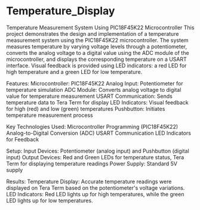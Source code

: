 # Temperature_Display
Temperature Measurement System Using PIC18F45K22 Microcontroller
This project demonstrates the design and implementation of a temperature measurement system using the PIC18F45K22 microcontroller. The system measures temperature by varying voltage levels through a potentiometer, converts the analog voltage to a digital value using the ADC module of the microcontroller, and displays the corresponding temperature on a USART interface. Visual feedback is provided using LED indicators: a red LED for high temperature and a green LED for low temperature.


Features:
Microcontroller: PIC18F45K22
Analog Input: Potentiometer for temperature simulation
ADC Module: Converts analog voltage to digital value for temperature measurement
USART Communication: Sends temperature data to Tera Term for display
LED Indicators: Visual feedback for high (red) and low (green) temperatures
Pushbutton: Initiates temperature measurement process


Key Technologies Used:
Microcontroller Programming (PIC18F45K22)
Analog-to-Digital Conversion (ADC)
USART Communication
LED Indicators for Feedback


Setup:
Input Devices: Potentiometer (analog input) and Pushbutton (digital input)
Output Devices: Red and Green LEDs for temperature status, Tera Term for displaying temperature readings
Power Supply: Standard 5V supply


Results:
Temperature Display: Accurate temperature readings were displayed on Tera Term based on the potentiometer's voltage variations.
LED Indicators: Red LED lights up for high temperatures, while the green LED lights up for low temperatures.



